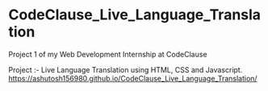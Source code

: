 # CodeClause_Live_Language_Translation
Project 1 of my Web Development Internship at CodeClause 

Project :- Live Language Translation using HTML, CSS and Javascript. https://ashutosh156980.github.io/CodeClause_Live_Language_Translation/
